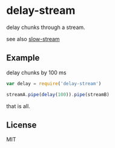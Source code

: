 # delay-stream

delay chunks through a stream.

see also [slow-stream](https://github.com/rvagg/node-slow-stream)

## Example

delay chunks by 100 ms

``` js
var delay = require('delay-stream')

streamA.pipe(delay(100)).pipe(streamB)
```

that is all.

## License

MIT
